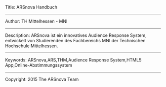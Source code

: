 Title: ARSnova Handbuch

----

Author: TH Mittelhessen - MNI

----

Description: ARSnova ist ein innovatives Audience Response System, entwickelt von Studierenden des Fachbereichs MNI der Technischen Hochschule Mittelhessen.

----

Keywords: ARSnova,ARS,THM,Audience Response System,HTML5 App,Online-Abstimmungssystem

----

Copyright: 2015 The ARSnova Team